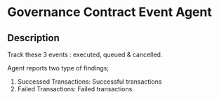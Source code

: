 # Governance Contract Event Agent

## Description

Track these 3 events : executed, queued & cancelled.

Agent reports two type of findings;

1. Successed Transactions: Successful transactions
2. Failed Transactions: Failed transactions


